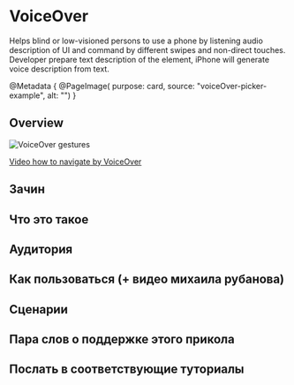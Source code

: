 # VoiceOver

Helps blind or low-visioned persons to use a phone by listening audio description of UI and command by different swipes and non-direct touches. Developer prepare text description of the element, iPhone will generate voice description from text. 

@Metadata {
    @PageImage(
               purpose: card, 
               source: "voiceOver-picker-example", 
               alt: "")
}

## Overview

![VoiceOver gestures](voiceOver-gestures)

 [Video how to navigate by VoiceOver](https://www.youtube.com/watch?v=qDm7GiKra28)

## Зачин

## Что это такое 

## Аудитория

## Как пользоваться (+ видео михаила рубанова)

## Сценарии 

## Пара слов о поддержке этого прикола 

## Послать в соответствующие туториалы


